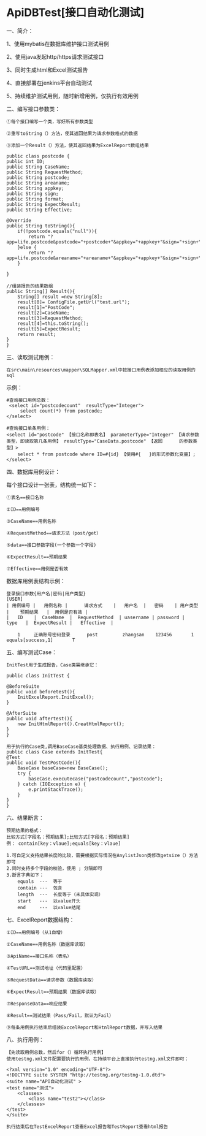 # ApiDBTest[接口自动化测试]
一、简介：

1、使用mybatis在数据库维护接口测试用例

2、使用java发起http/https请求测试接口

3、同时生成html和Excel测试报告

4、直接部署在jenkins平台自动测试

5、持续维护测试用例，随时新增用例，仅执行有效用例

二、编写接口参数类：

    ①每个接口编写一个类，写好所有参数类型
    
    ②重写toString（）方法，使其返回结果为请求参数格式的数据
    
    ③添加一个Result（）方法，使其返回结果为ExcelReport数组结果
    
    public class postcode {
    public int ID;
    public String CaseName;
    public String RequestMethod;
    public String postcode;
    public String areaname;
    public String appkey;
    public String sign;
    public String format;
    public String ExpectResult;
    public String Effective;

    @Override
    public String toString(){
        if(!postcode.equals("null")){
            return "?app=life.postcode&postcode="+postcode+"&appkey="+appkey+"&sign="+sign+"&format="+format;
        }else {
            return "?app=life.postcode&areaname="+areaname+"&appkey="+appkey+"&sign="+sign+"&format="+format;
        }

    }

    //组装报告的结果数组
    public String[] Result(){
        String[] result =new String[8];
        result[0]= ConfigFile.getUrl("test.url");
        result[1]="PostCode";
        result[2]=CaseName;
        result[3]=RequestMethod;
        result[4]=this.toString();
        result[5]=ExpectResult;
        return result;
    }
    }

三、读取测试用例：

    在src\main\resources\mapper\SQLMapper.xml中按接口用例表添加相应的读取用例的sql
    
 示例：
 
    #查询接口用例总数：
     <select id="postcodecount"  resultType="Integer">
         select count(*) from postcode;
    </select>
    
    #查询接口单条用例：
    <select id="postcode" 【接口名称即表名】 parameterType="Integer" 【请求参数类型，即读取第几条用例】 resultType="CaseData.postcode" 【返回      的参数类型】>
        select * from postcode where ID=#{id} 【使用#{   }的形式参数化变量】;
    </select>

四、数据库用例设计：

每个接口设计一张表，结构统一如下：

    ①表名==接口名称
    
    ②ID==用例编号
    
    ③CaseName==用例名称
    
    ④RequestMethod==请求方法（post/get）
    
    ⑤data==接口参数字段(一个参数一个字段)
    
    ⑥ExpectResult==预期结果
    
    ⑦Effective==用例是否有效

数据库用例表结构示例：
    
    登录接口参数{用户名|密码|用户类型}
    [USER]
    | 用例编号 |   用例名称 |      请求方式    |   用户名  |   密码    | 用户类型 |    预期结果   |  用例是否有效 | 
    |   ID    |  CaseName  |  RequestMethod  | uasername | password |  type   |  ExpectResult |   Effective  |
    
        1     正确账号密码登录      post         zhangsan    123456       1     equals[success,1]       T


五、编写测试Case：

    InitTest用于生成报告，Case类需继承它：
    
    public class InitTest {

    @BeforeSuite
    public void beforetest(){
        InitExcelReport.InitExcel();
    }

    @AfterSuite
    public void aftertest(){
        new InitHtmlReport().CreatHtmlReport();
    }
    }
    
    用于执行的Case类,调用BaseCase基类处理数据、执行用例、记录结果：
    public class Case extends InitTest{
    @Test
    public void TestPostCode(){
        BaseCase baseCase=new BaseCase();
        try {
            baseCase.executecase("postcodecount","postcode");
        } catch (IOException e) {
            e.printStackTrace();
        }
    }
    }
    
    
六、结果断言：
    
    预期结果的格式：
    比较方式[字段名：预期结果];比较方式[字段名：预期结果] 
    例： contain[key：vlaue];equals[key：vlaue]
    
    1.可自定义支持结果长度的比较，需要根据实际情况在AnylistJson类修改getsize（）方法即可
    2.同时支持多个字段的校验，使用 ; 分隔即可
    3.断言字典如下：
        equals  ---  等于
        contain ---  包含
        length  ---  长度等于（未具体实现）
        start   ---  以value开头
        end     ---  以value结尾

七、ExcelReport数据结构：

    ①ID==用例编号（从1自增）
    
    ②CaseName==用例名称（数据库读取）
    
    ③ApiName==接口名称（表名）
    
    ④TestURL==测试地址（代码里配置）
    
    ⑤RequestData==请求参数（数据库读取）
    
    ⑥ExpectResult==预期结果（数据库读取）
    
    ⑦ResponseData==响应结果
    
    ⑧Result==测试结果（Pass/Fail，默认为Fail）
    
    ⑨每条用例执行结束后组装ExccelReport和HtnlReport数据，并写入结果
    
八、执行用例：

    【先读取用例总数，然后for（）循环执行用例】
    使用testng.xml文件配置要执行的用例，在持续平台上直接执行testng.xml文件即可：
    
    <?xml version="1.0" encoding="UTF-8"?>
    <!DOCTYPE suite SYSTEM "http://testng.org/testng-1.0.dtd">
    <suite name="API自动化测试" >
    <test name="测试">
        <classes>
            <class name="test2"></class>
        </classes>
    </test>
    </suite>
    
    执行结束后在TestExcelReport查看Excel报告和TestReport查看html报告
